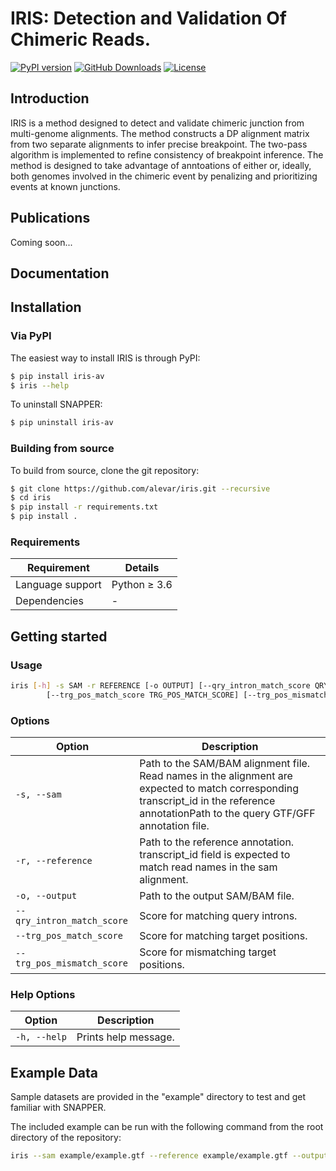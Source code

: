 # IRIS: Detection and Validation Of Chimeric Reads.

[![PyPI version](https://badge.fury.io/py/iris-av.svg)](https://pypi.org/project/iris-av/)
[![GitHub Downloads](https://img.shields.io/github/downloads/alevar/iris/total.svg)](https://github.com/alevar/IRIS/releases/latest)
[![License](https://img.shields.io/badge/License-GPLv3-blue.svg)](https://opensource.org/licenses/GPL-3.0)

## Introduction

IRIS is a method designed to detect and validate chimeric junction from multi-genome alignments. The method constructs a DP alignment matrix
from two separate alignments to infer precise breakpoint. The two-pass algorithm is implemented to refine consistency of breakpoint inference.
The method is designed to take advantage of anntoations of either or, ideally, both genomes involved in the chimeric event by penalizing and prioritizing events at known junctions.

## Publications

Coming soon...

## Documentation

## Installation

### Via PyPI

The easiest way to install IRIS is through PyPI:

```bash
$ pip install iris-av
$ iris --help
```

To uninstall SNAPPER:

```bash
$ pip uninstall iris-av
```

### Building from source

To build from source, clone the git repository:

```bash
$ git clone https://github.com/alevar/iris.git --recursive
$ cd iris
$ pip install -r requirements.txt
$ pip install .
```

### Requirements

| Requirement | Details |
| ----------- | ------- |
| Language support | Python ≥ 3.6 |
| Dependencies | - |

## Getting started

### Usage

```bash
iris [-h] -s SAM -r REFERENCE [-o OUTPUT] [--qry_intron_match_score QRY_INTRON_MATCH_SCORE] 
        [--trg_pos_match_score TRG_POS_MATCH_SCORE] [--trg_pos_mismatch_score TRG_POS_MISMATCH_SCORE]
```

### Options

| Option | Description |
| ------ | ----------- |
| `-s, --sam` | Path to the SAM/BAM alignment file. Read names in the alignment are expected to match corresponding transcript_id in the reference annotationPath to the query GTF/GFF annotation file. |
| `-r, --reference` | Path to the reference annotation. transcript_id field is expected to match read names in the sam alignment. |
| `-o, --output` | Path to the output SAM/BAM file. |
| `--qry_intron_match_score` | Score for matching query introns. |
| `--trg_pos_match_score` | Score for matching target positions. |
| `--trg_pos_mismatch_score` | Score for mismatching target positions. |

### Help Options

| Option | Description |
| ------ | ----------- |
| `-h, --help` | Prints help message. |

## Example Data

Sample datasets are provided in the "example" directory to test and get familiar with SNAPPER.

The included example can be run with the following command from the root directory of the repository:

```bash
iris --sam example/example.gtf --reference example/example.gtf --output example/output.sam
```